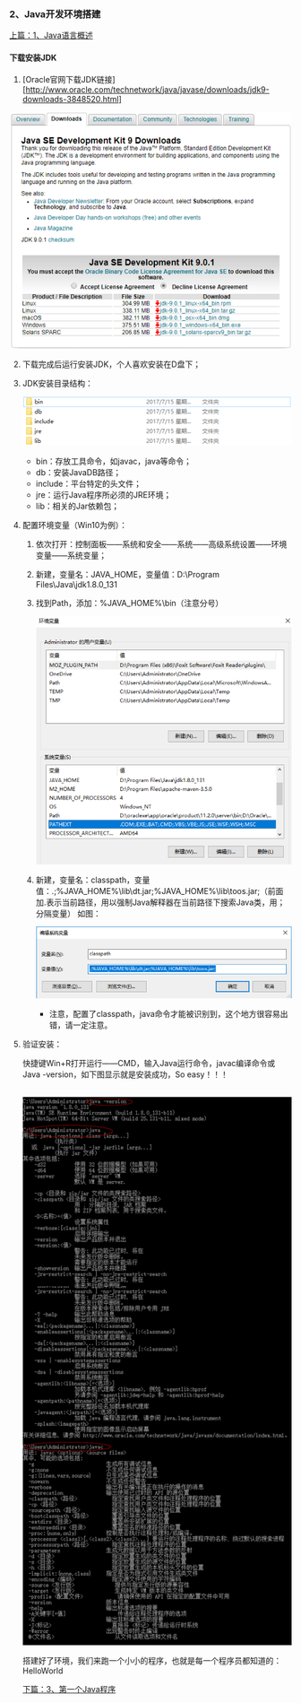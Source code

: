 ### 2、Java开发环境搭建

[上篇：1、Java语言概述](1、Java语言概述.md)

#### 下载安装JDK

1. [Oracle官网下载JDK链接][http://www.oracle.com/technetwork/java/javase/downloads/jdk9-downloads-3848520.html]

![下载](image/Oracle.png)

2. 下载完成后运行安装JDK，个人喜欢安装在D盘下；

3. JDK安装目录结构：

   ![目录结构](image/project.png)

   - bin：存放工具命令，如javac，java等命令；
   - db：安装JavaDB路径；
   - include：平台特定的头文件；
   - jre：运行Java程序所必须的JRE环境；
   - lib：相关的Jar依赖包；

4. 配置环境变量（Win10为例）：

   1. 依次打开：控制面板——系统和安全——系统——高级系统设置——环境变量——系统变量；

   2. 新建，变量名：JAVA_HOME，变量值：D:\Program Files\Java\jdk1.8.0_131

   3. 找到Path，添加：%JAVA_HOME%\bin（注意分号）

      ![环境变量](image/path.png)

   4. 新建，变量名：classpath，变量值：.;%JAVA_HOME%\lib\dt.jar;%JAVA_HOME%\lib\toos.jar;（前面加.表示当前路径，用以强制Java解释器在当前路径下搜索Java类，用；分隔变量）  如图：

      ![](image/classpath.png)

      - 注意，配置了classpath，java命令才能被识别到，这个地方很容易出错，请一定注意。

5. 验证安装：

   快捷键Win+R打开运行——CMD，输入Java运行命令，javac编译命令或Java -version，如下图显示就是安装成功，So easy！！！

   ​	![安装测试](image/testJava.png)

   搭建好了环境，我们来跑一个小小的程序，也就是每一个程序员都知道的：HelloWorld

   [下篇：3、第一个Java程序](3、第一个Java程序.md)

   ​

